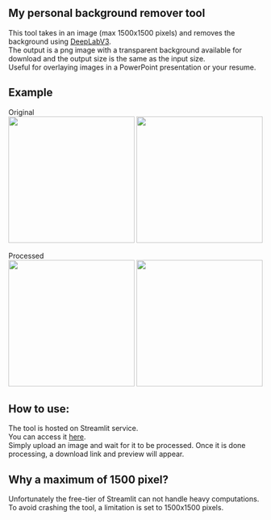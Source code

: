 ## My personal background remover tool
This tool takes in an image (max 1500x1500 pixels) and removes the background using [DeepLabV3](https://pytorch.org/hub/pytorch_vision_deeplabv3_resnet101/).\
The output is a png image with a transparent background available for download and the output size is the same as the input size.\
Useful for overlaying images in a PowerPoint presentation or your resume.

## Example

Original\
<img src="https://raw.githubusercontent.com/Chaxo/my_transparent_background/main/Example/original.jpg" width="250">
<img src="https://raw.githubusercontent.com/Chaxo/my_transparent_background/main/Example/original2.jpg" width="250">

Processed\
<img src="https://raw.githubusercontent.com/Chaxo/my_transparent_background/main/Example/processed.png" width="250">
<img src="https://raw.githubusercontent.com/Chaxo/my_transparent_background/main/Example/processed2.png" width="250">

## How to use:
The tool is hosted on Streamlit service.\
You can access it [here](https://share.streamlit.io/chaxo/background_remover/main/main.py).\
Simply upload an image and wait for it to be processed.
Once it is done processing, a download link and preview will appear.

## Why a maximum of 1500 pixel?
Unfortunately the free-tier of Streamlit can not handle heavy computations.\
To avoid crashing the tool, a limitation is set to 1500x1500 pixels.